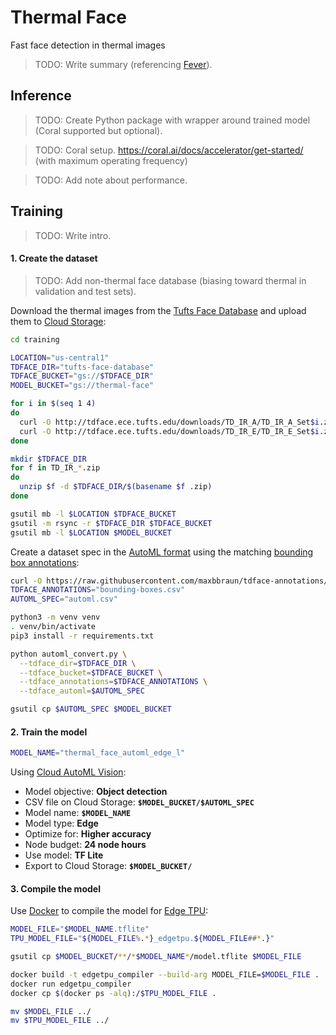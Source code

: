 # Thermal Face

Fast face detection in thermal images

> TODO: Write summary (referencing [Fever](https://github.com/maxbbraun/fever)).

## Inference

> TODO: Create Python package with wrapper around trained model (Coral supported but optional).

> TODO: Coral setup. https://coral.ai/docs/accelerator/get-started/ (with maximum operating frequency)

> TODO: Add note about performance.

## Training

> TODO: Write intro.

#### 1. Create the dataset

> TODO: Add non-thermal face database (biasing toward thermal in validation and test sets).

Download the thermal images from the [Tufts Face Database](http://tdface.ece.tufts.edu) and upload them to [Cloud Storage](https://cloud.google.com/storage/docs):

```bash
cd training

LOCATION="us-central1"
TDFACE_DIR="tufts-face-database"
TDFACE_BUCKET="gs://$TDFACE_DIR"
MODEL_BUCKET="gs://thermal-face"

for i in $(seq 1 4)
do
  curl -O http://tdface.ece.tufts.edu/downloads/TD_IR_A/TD_IR_A_Set$i.zip
  curl -O http://tdface.ece.tufts.edu/downloads/TD_IR_E/TD_IR_E_Set$i.zip
done

mkdir $TDFACE_DIR
for f in TD_IR_*.zip
do
  unzip $f -d $TDFACE_DIR/$(basename $f .zip)
done

gsutil mb -l $LOCATION $TDFACE_BUCKET
gsutil -m rsync -r $TDFACE_DIR $TDFACE_BUCKET
gsutil mb -l $LOCATION $MODEL_BUCKET
```

Create a dataset spec in the [AutoML format](https://cloud.google.com/vision/automl/object-detection/docs/csv-format) using the matching [bounding box annotations](https://github.com/maxbbraun/tdface-annotations):

```bash
curl -O https://raw.githubusercontent.com/maxbbraun/tdface-annotations/master/bounding-boxes.csv
TDFACE_ANNOTATIONS="bounding-boxes.csv"
AUTOML_SPEC="automl.csv"

python3 -m venv venv
. venv/bin/activate
pip3 install -r requirements.txt

python automl_convert.py \
  --tdface_dir=$TDFACE_DIR \
  --tdface_bucket=$TDFACE_BUCKET \
  --tdface_annotations=$TDFACE_ANNOTATIONS \
  --tdface_automl=$AUTOML_SPEC

gsutil cp $AUTOML_SPEC $MODEL_BUCKET
```

#### 2. Train the model

```bash
MODEL_NAME="thermal_face_automl_edge_l"
```

Using [Cloud AutoML Vision](https://cloud.google.com/vision/automl/object-detection/docs/edge-quickstart):

 - Model objective: **Object detection**
 - CSV file on Cloud Storage: **`$MODEL_BUCKET/$AUTOML_SPEC`**
 - Model name: **`$MODEL_NAME`**
 - Model type: **Edge**
 - Optimize for: **Higher accuracy**
 - Node budget: **24 node hours**
 - Use model: **TF Lite**
 - Export to Cloud Storage: **`$MODEL_BUCKET/`**

#### 3. Compile the model

Use [Docker](https://docs.docker.com) to compile the model for [Edge TPU](https://coral.ai/products/):

```bash
MODEL_FILE="$MODEL_NAME.tflite"
TPU_MODEL_FILE="${MODEL_FILE%.*}_edgetpu.${MODEL_FILE##*.}"

gsutil cp $MODEL_BUCKET/**/*$MODEL_NAME*/model.tflite $MODEL_FILE

docker build -t edgetpu_compiler --build-arg MODEL_FILE=$MODEL_FILE .
docker run edgetpu_compiler
docker cp $(docker ps -alq):/$TPU_MODEL_FILE .

mv $MODEL_FILE ../
mv $TPU_MODEL_FILE ../
```
